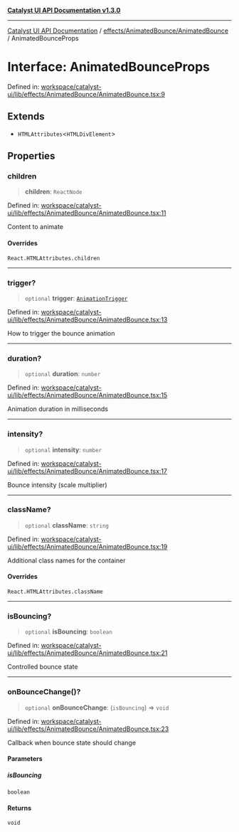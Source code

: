 [**Catalyst UI API Documentation v1.3.0**](../../../../README.md)

---

[Catalyst UI API Documentation](../../../../README.md) / [effects/AnimatedBounce/AnimatedBounce](../README.md) / AnimatedBounceProps

# Interface: AnimatedBounceProps

Defined in: [workspace/catalyst-ui/lib/effects/AnimatedBounce/AnimatedBounce.tsx:9](https://github.com/TheBranchDriftCatalyst/catalyst-ui/blob/main/lib/effects/AnimatedBounce/AnimatedBounce.tsx#L9)

## Extends

- `HTMLAttributes`\<`HTMLDivElement`\>

## Properties

### children

> **children**: `ReactNode`

Defined in: [workspace/catalyst-ui/lib/effects/AnimatedBounce/AnimatedBounce.tsx:11](https://github.com/TheBranchDriftCatalyst/catalyst-ui/blob/main/lib/effects/AnimatedBounce/AnimatedBounce.tsx#L11)

Content to animate

#### Overrides

`React.HTMLAttributes.children`

---

### trigger?

> `optional` **trigger**: [`AnimationTrigger`](../../../types/type-aliases/AnimationTrigger.md)

Defined in: [workspace/catalyst-ui/lib/effects/AnimatedBounce/AnimatedBounce.tsx:13](https://github.com/TheBranchDriftCatalyst/catalyst-ui/blob/main/lib/effects/AnimatedBounce/AnimatedBounce.tsx#L13)

How to trigger the bounce animation

---

### duration?

> `optional` **duration**: `number`

Defined in: [workspace/catalyst-ui/lib/effects/AnimatedBounce/AnimatedBounce.tsx:15](https://github.com/TheBranchDriftCatalyst/catalyst-ui/blob/main/lib/effects/AnimatedBounce/AnimatedBounce.tsx#L15)

Animation duration in milliseconds

---

### intensity?

> `optional` **intensity**: `number`

Defined in: [workspace/catalyst-ui/lib/effects/AnimatedBounce/AnimatedBounce.tsx:17](https://github.com/TheBranchDriftCatalyst/catalyst-ui/blob/main/lib/effects/AnimatedBounce/AnimatedBounce.tsx#L17)

Bounce intensity (scale multiplier)

---

### className?

> `optional` **className**: `string`

Defined in: [workspace/catalyst-ui/lib/effects/AnimatedBounce/AnimatedBounce.tsx:19](https://github.com/TheBranchDriftCatalyst/catalyst-ui/blob/main/lib/effects/AnimatedBounce/AnimatedBounce.tsx#L19)

Additional class names for the container

#### Overrides

`React.HTMLAttributes.className`

---

### isBouncing?

> `optional` **isBouncing**: `boolean`

Defined in: [workspace/catalyst-ui/lib/effects/AnimatedBounce/AnimatedBounce.tsx:21](https://github.com/TheBranchDriftCatalyst/catalyst-ui/blob/main/lib/effects/AnimatedBounce/AnimatedBounce.tsx#L21)

Controlled bounce state

---

### onBounceChange()?

> `optional` **onBounceChange**: (`isBouncing`) => `void`

Defined in: [workspace/catalyst-ui/lib/effects/AnimatedBounce/AnimatedBounce.tsx:23](https://github.com/TheBranchDriftCatalyst/catalyst-ui/blob/main/lib/effects/AnimatedBounce/AnimatedBounce.tsx#L23)

Callback when bounce state should change

#### Parameters

##### isBouncing

`boolean`

#### Returns

`void`
